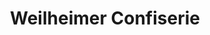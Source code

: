 ---
title: "Weilheimer Confiserie"
url: /weilheim-in-oberbayern/weilheimer-confiserie/
shop: Süßwaren
---